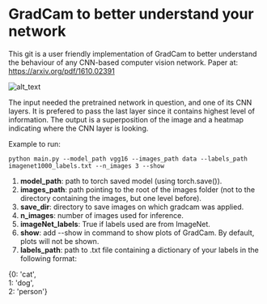 # GradCam to better understand your network
This git is a user friendly implementation of GradCam to better understand the behaviour of any CNN-based computer vision network.
Paper at: https://arxiv.org/pdf/1610.02391

![alt_text](https://upload-images.jianshu.io/upload_images/415974-0147c44dcfb8cc1c.jpg)

The input needed the pretrained network in question, and one of its CNN layers. It is prefered to pass the last layer since it contains highest level of information.
The output is a superposition of the image and a heatmap indicating where the CNN layer is looking.

Example to run: 

`python main.py --model_path vgg16 --images_path data --labels_path imagenet1000_labels.txt --n_images 3 --show`

1. **model_path**: path to torch saved model (using torch.save()).
2. **images_path**: path pointing to the root of the images folder (not to the directory containing the images, but one level before).
3. **save_dir**: directory to save images on which gradcam was applied.
4. **n_images**: number of images used for inference.
5. **imageNet_labels**: True if labels used are from ImageNet.
6. **show**: add --show in command to show plots of GradCam. By default, plots will not be shown.
6. **labels_path**: path to .txt file containing a dictionary of your labels in the following format:

{0: 'cat',                        
 1: 'dog',                        
 2: 'person'}
 
 
